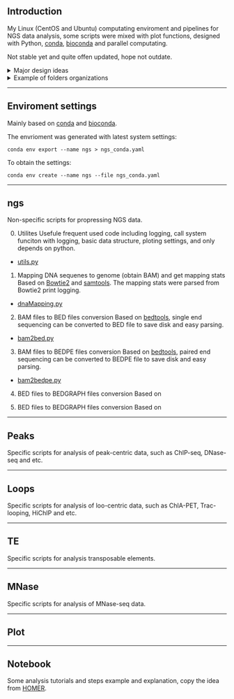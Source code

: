 ## Introduction
My Linux (CentOS and Ubuntu) computating enviroment and pipelines for NGS data analysis, some scripts were mixed with plot functions, designed with Python, [conda](https://docs.conda.io/en/latest/), [bioconda](https://bioconda.github.io/) and parallel computating. 

Not stable yet and quite offen updated, hope not outdate.

<details><summary>Major design ideas</summary>
<p>

- if 3rd depedent is missing, install through conda 
- one folder one file type, 1.fastq -> 2.bam -> 3.bedpe -> 4.bw, for example bam2bedpe.py can work for 2.bam->3.bedpe.
- except utils.py, majority of them are independent
- well documented logging 
- only not one-time-usage script
- modifiy the main funciton is enough to customize specific requriement
- not mixed with other language like R

</p>
</details>



<details><summary>Example of folders organizations</summary>
<p>

```
- Project1   
    1.fastq    
        - a_R1.fastq.gz  
        - a_R2.fastq.gz   
        - b_R1.fastq.gz   
        - b_R2.fastq.gz    
        - ...    
    2.mapping    
        - a/a.bam   
        - a/a.bai   
        - b/b.bam   
        - b/b.bai   
        - ...   
        - dnaMapping.py
        - MappingStat.txt   
        - 2019-06-19_dnaMapping.py.log   
    3.bed       
        - a.bed.gz   
        - b.bed.gz   
        - ...     
        - bam2bed.py
        - bedStat.py
        - bedStat.txt       
        - 2019-06-19_bedStat.py.log   
    4.bedgraph
        - a.bdg
        - b.bdg 
        - ...
        - bed2bdg.py
```

</p>
</details>

---
## Enviroment settings
Mainly based on [conda](https://docs.conda.io/en/latest/) and [bioconda](https://bioconda.github.io/).     

The envrioment was generated with latest system settings:
```
conda env export --name ngs > ngs_conda.yaml
```

To obtain the settings:
```
conda env create --name ngs --file ngs_conda.yaml
```

---
## ngs
Non-specific scripts for propressing NGS data.    

0. Utilites
Usefule frequent used code including logging, call system funciton with logging, basic data structure, ploting settings, and only depends on python.      
- [utils.py](https://github.com/YaqiangCao/ngsPipes/blob/master/ngs/utils.py)   

1. Mapping DNA sequenes to genome (obtain BAM) and get mapping stats     
Based on [Bowtie2](http://bowtie-bio.sourceforge.net/bowtie2/index.shtml) and [samtools](http://samtools.sourceforge.net/). The mapping stats were parsed from Bowtie2 print logging.  
- [dnaMapping.py](https://github.com/YaqiangCao/ngsPipes/blob/master/ngs/dnaMapping.py)

2. BAM files to BED files conversion
Based on [bedtools](https://bedtools.readthedocs.io/en/latest/), single end sequencing can be converted to BED file to save disk and easy parsing. 
- [bam2bed.py](https://github.com/YaqiangCao/ngsPipes/blob/master/ngs/bam2bed.py) 

3. BAM files to BEDPE files conversion
Based on [bedtools](https://bedtools.readthedocs.io/en/latest/), paired end sequencing can be converted to BEDPE file to save disk and easy parsing. 
- [bam2bedpe.py](https://github.com/YaqiangCao/ngsPipes/blob/master/ngs/bam2bedpe.py)

4. BED files to BEDGRAPH files conversion
Based on 

5. BED files to BEDGRAPH files conversion
Based on 

---
## Peaks 
Specific scripts for analysis of peak-centric data, such as ChIP-seq, DNase-seq and etc. 

---
## Loops 
Specific scripts for analysis of loo-centric data, such as ChIA-PET, Trac-looping, HiChIP and etc. 

---
## TE
Specific scripts for analysis transposable elements. 

---
## MNase
Specific scripts for analysis of MNase-seq data.

---
## Plot

---
## Notebook
Some analysis tutorials and steps example and explanation, copy the idea from [HOMER](http://homer.ucsd.edu/homer/ngs/).  

